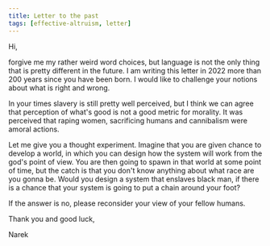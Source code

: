 ```yaml
---
title: Letter to the past
tags: [effective-altruism, letter]
---
```


Hi,

forgive me my rather weird word choices, but language is not the only thing that is pretty different in the future. I am writing this letter in 2022 more than 200 years since you have been born. I would like to challenge your notions about what is right and wrong.

In your times slavery is still pretty well perceived, but I think we can agree that perception of what's good is not a good metric for morality. It was perceived that raping women, sacrificing humans and cannibalism were amoral actions.

Let me give you a thought experiment. Imagine that you are given chance to develop a world, in which you can design how the system will work from the god's point of view. You are then going to spawn in that world at some point of time, but the catch is that you don't know anything about what race are you gonna be. Would you design a system that enslaves black man, if there is a chance that your system is going to put a chain around your foot?

If the answer is no, please reconsider your view of your fellow humans.

Thank you and good luck,

Narek 